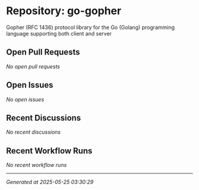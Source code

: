 # Repository: go-gopher

Gopher (RFC 1436) protocol library for the Go (Golang) programming language supporting both client and server

## Open Pull Requests


*No open pull requests*


## Open Issues


*No open issues*


## Recent Discussions


*No recent discussions*


## Recent Workflow Runs


*No recent workflow runs*


---
*Generated at 2025-05-25 03:30:29*
